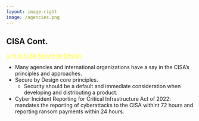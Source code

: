 ```yaml
---
layout: image-right
image: /agencies.png
---
```


## CISA Cont.

[Link to CISA Secure by Design.](https://www.cisa.gov/sites/default/files/2023-10/SecureByDesign_1025_508c.pdf)
- <CursorType :speed="10" :slide="9">Many agencies and international organizations have a say in the CISA’s principles and approaches.</CursorType>
- <CursorType :speed="10" :slide="9">Secure by Design core principles.</CursorType>
    - <CursorType :speed="10" :slide="9">Security should be a default and immediate consideration when developing and distributing a product.</CursorType>
- <CursorType :speed="10" :slide="9">Cyber Incident Reporting for Critical Infrastructure Act of 2022: mandates the reporting of cyberattacks to the CISA withint 72 hours and reporting ransom payments within 24 hours.</CursorType>

<style>
a {
    color: yellow
}
</style>
